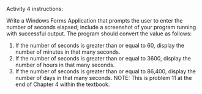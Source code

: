 Activity 4 instructions:

Write a Windows Forms Application that prompts the user to enter the number of seconds elapsed; include a screenshot of your program running with successful output.
The program should convert the value as follows:
1. If the number of seconds is greater than or equal to 60, display the number of minutes in that many seconds.
2. If the number of seconds is greater than or equal to 3600, display the number of hours in that many seconds.
3. If the number of seconds is greater than or equal to 86,400, display the number of days in that many seconds.
NOTE: This is problem 11 at the end of Chapter 4 within the textbook.
